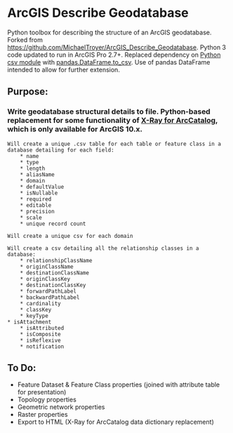 # ArcGIS Describe Geodatabase
Python toolbox for describing the structure of an ArcGIS geodatabase. Forked from https://github.com/MichaelTroyer/ArcGIS_Describe_Geodatabase.
Python 3 code updated to run in ArcGIS Pro 2.7+.
Replaced dependency on [Python csv module](https://docs.python.org/3/library/csv.html) with [pandas.DataFrame.to_csv](https://pandas.pydata.org/pandas-docs/stable/reference/api/pandas.DataFrame.to_csv.html). Use of pandas DataFrame intended to allow for further extension.

## Purpose:
### Write geodatabase structural details to file. Python-based replacement for some functionality of [X-Ray for ArcCatalog](https://www.arcgis.com/home/item.html?id=9ea218ff575f4a5195e01a2cae03a0ae), which is only available for ArcGIS 10.x.

    Will create a unique .csv table for each table or feature class in a database detailing for each field:
        * name
        * type
        * length
        * aliasName
        * domain
        * defaultValue
        * isNullable
        * required
        * editable
        * precision
        * scale
        * unique record count
        
    Will create a unique csv for each domain
    
    Will create a csv detailing all the relationship classes in a database:
    	* relationshipClassName
        * originClassName
        * destinationClassName
        * originClassKey
        * destinationClassKey
        * forwardPathLabel
        * backwardPathLabel
        * cardinality
        * classKey
        * keyType
	* isAttachment
        * isAttributed
        * isComposite
        * isReflexive
        * notification

## To Do:

- Feature Dataset & Feature Class properties (joined with attribute table for presentation)
- Topology properties
- Geometric network properties
- Raster properties
- Export to HTML (X-Ray for ArcCatalog data dictionary replacement)
